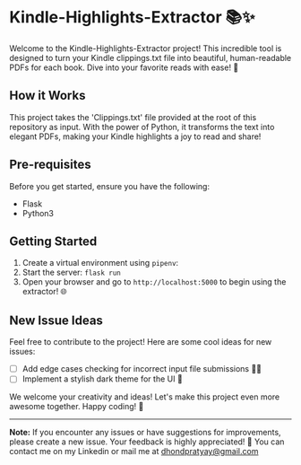 # Kindle-Highlights-Extractor 📚✨

Welcome to the Kindle-Highlights-Extractor project! This incredible tool is designed to turn your Kindle clippings.txt file into beautiful, human-readable PDFs for each book. Dive into your favorite reads with ease! 🚀

## How it Works
This project takes the 'Clippings.txt' file provided at the root of this repository as input. With the power of Python, it transforms the text into elegant PDFs, making your Kindle highlights a joy to read and share!

## Pre-requisites
Before you get started, ensure you have the following:
- Flask
- Python3

## Getting Started
1. Create a virtual environment using `pipenv`:
2. Start the server: ```flask run```
3. Open your browser and go to `http://localhost:5000` to begin using the extractor! 🌐

## New Issue Ideas
Feel free to contribute to the project! Here are some cool ideas for new issues:
- [ ] Add edge cases checking for incorrect input file submissions 🕵️‍♂️
- [ ] Implement a stylish dark theme for the UI 🌙

We welcome your creativity and ideas! Let's make this project even more awesome together. Happy coding! 🎉

---

**Note:** If you encounter any issues or have suggestions for improvements, please create a new issue. Your feedback is highly appreciated! 🙌
You can contact me on my Linkedin or mail me at dhondpratyay@gmail.com
